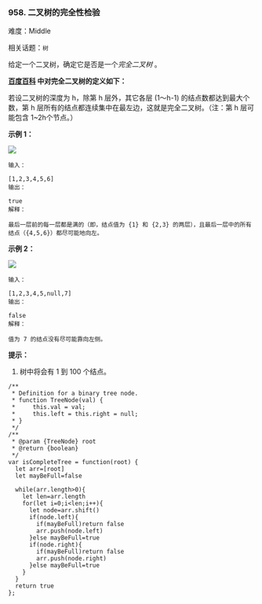 ### 958. 二叉树的完全性检验

难度：Middle

相关话题：`树`

给定一个二叉树，确定它是否是一个*完全二叉树* 。



**[百度百科](https://baike.baidu.com/item/完全二叉树/7773232?fr=aladdin)
中对完全二叉树的定义如下：** 



若设二叉树的深度为 h，除第 h 层外，其它各层 (1～h-1) 的结点数都达到最大个数，第 h 层所有的结点都连续集中在最左边，这就是完全二叉树。（注：第 h 层可能包含 1~2h个节点。）







**示例 1：** 



![](https://assets.leetcode-cn.com/aliyun-lc-upload/uploads/2018/12/15/complete-binary-tree-1.png)




```
输入：

[1,2,3,4,5,6]
输出：

true
解释：

最后一层前的每一层都是满的（即，结点值为 {1} 和 {2,3} 的两层），且最后一层中的所有结点（{4,5,6}）都尽可能地向左。
```


**示例 2：** 



**![](https://assets.leetcode-cn.com/aliyun-lc-upload/uploads/2018/12/15/complete-binary-tree-2.png)** 



```
输入：

[1,2,3,4,5,null,7]
输出：

false
解释：

值为 7 的结点没有尽可能靠向左侧。
```






**提示：** 




1. 树中将会有 1 到 100 个结点。




```
/**
 * Definition for a binary tree node.
 * function TreeNode(val) {
 *     this.val = val;
 *     this.left = this.right = null;
 * }
 */
/**
 * @param {TreeNode} root
 * @return {boolean}
 */
var isCompleteTree = function(root) {
  let arr=[root]
  let mayBeFull=false
  
  while(arr.length>0){
    let len=arr.length
    for(let i=0;i<len;i++){
      let node=arr.shift()
      if(node.left){
        if(mayBeFull)return false
        arr.push(node.left)
      }else mayBeFull=true
      if(node.right){
        if(mayBeFull)return false
        arr.push(node.right)
      }else mayBeFull=true
    }
  }
  return true
};
```

